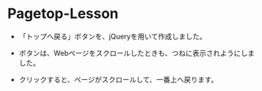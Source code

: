 # Pagetop-Lesson
- 「トップへ戻る」ボタンを、jQueryを用いて作成しました。

- ボタンは、Webページをスクロールしたときも、つねに表示されようにしました。

- クリックすると、ページがスクロールして、一番上へ戻ります。
